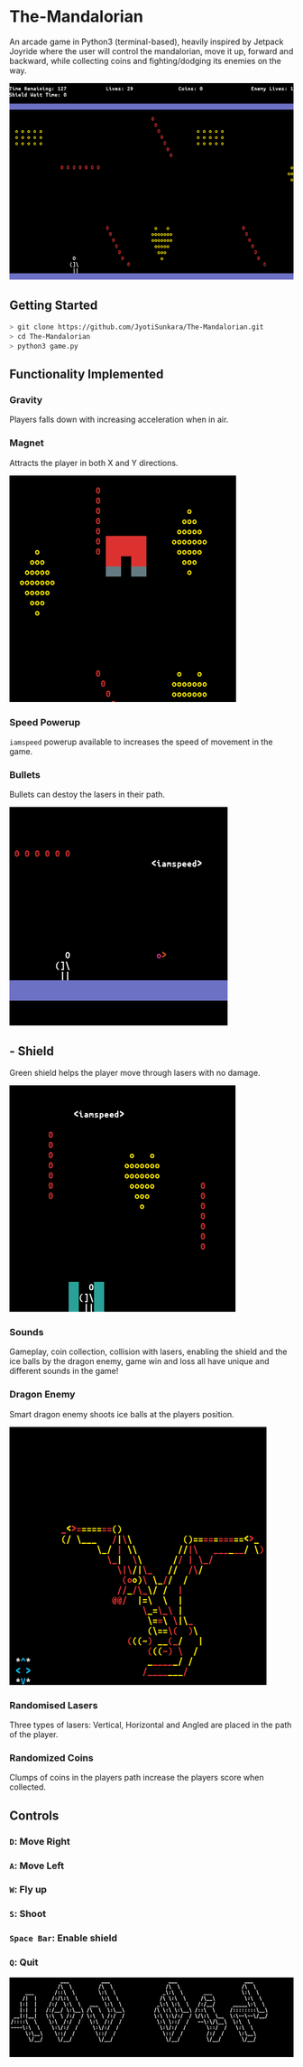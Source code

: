 # The-Mandalorian
An arcade game in Python3 (terminal-based), heavily inspired by Jetpack Joyride where the user will control the mandalorian, move it up, forward and backward, while collecting coins and fighting/dodging its enemies on the way. 

![game](images/game.png)

## Getting Started 

```bash
> git clone https://github.com/JyotiSunkara/The-Mandalorian.git
> cd The-Mandalorian
> python3 game.py
```

## Functionality Implemented

### Gravity

Players falls down with increasing acceleration when in air.

### Magnet

Attracts the player in both X and Y directions.

![game](images/magnet.png)


### Speed Powerup

`iamspeed` powerup available to increases the speed of movement in the game.

### Bullets

Bullets can destoy the lasers in their path.

![game](images/bullet.png)


## - Shield 

Green shield helps the player move through lasers with no damage.

![game](images/shield.png)


### Sounds

Gameplay, coin collection, collision with lasers, enabling the shield and the ice balls by the dragon enemy, game win and loss all have unique and different sounds in the game!

### Dragon Enemy 

Smart dragon enemy shoots ice balls at the players position. 

![game](images/dragon.png)


### Randomised Lasers

Three types of lasers: Vertical, Horizontal and Angled are placed in the path of the player.

### Randomized Coins 

Clumps of coins in the players path increase the players score when collected.

## Controls

### `D`: Move Right

### `A`: Move Left

### `W`: Fly up

### `S`: Shoot

### `Space Bar`: Enable shield

### `Q`: Quit

![game](images/win.png)







